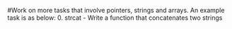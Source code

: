 #Work on more tasks that involve pointers, strings and arrays. An example task is as below:
0. strcat - Write a function that concatenates two strings
